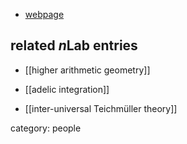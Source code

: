 

* [webpage](https://www.maths.nottingham.ac.uk/personal/ibf/)

## related $n$Lab entries

* [[higher arithmetic geometry]]

* [[adelic integration]]

* [[inter-universal Teichmüller theory]]

category: people
